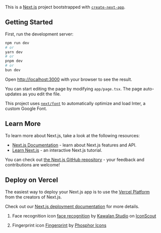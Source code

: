 This is a [Next.js](https://nextjs.org/) project bootstrapped with [`create-next-app`](https://github.com/vercel/next.js/tree/canary/packages/create-next-app).

## Getting Started

First, run the development server:

```bash
npm run dev
# or
yarn dev
# or
pnpm dev
# or
bun dev
```

Open [http://localhost:3000](http://localhost:3000) with your browser to see the result.

You can start editing the page by modifying `app/page.tsx`. The page auto-updates as you edit the file.

This project uses [`next/font`](https://nextjs.org/docs/basic-features/font-optimization) to automatically optimize and load Inter, a custom Google Font.

## Learn More

To learn more about Next.js, take a look at the following resources:

- [Next.js Documentation](https://nextjs.org/docs) - learn about Next.js features and API.
- [Learn Next.js](https://nextjs.org/learn) - an interactive Next.js tutorial.

You can check out [the Next.js GitHub repository](https://github.com/vercel/next.js/) - your feedback and contributions are welcome!

## Deploy on Vercel

The easiest way to deploy your Next.js app is to use the [Vercel Platform](https://vercel.com/new?utm_medium=default-template&filter=next.js&utm_source=create-next-app&utm_campaign=create-next-app-readme) from the creators of Next.js.

Check out our [Next.js deployment documentation](https://nextjs.org/docs/deployment) for more details.

<!-- Attributes -->

1. Face recognition icon
   <a href="https://iconscout.com/icons/face-recognition" class="text-underline font-size-sm" target="_blank">face recognition</a> by <a href="https://iconscout.com/contributors/kawalanicon" class="text-underline font-size-sm">Kawalan Studio</a> on <a href="https://iconscout.com" class="text-underline font-size-sm">IconScout</a>

2. Fingerprint icon
   <a href="https://iconscout.com/icons/fingerprint" class="text-underline font-size-sm" target="_blank">Fingerprint</a> by <a href="https://iconscout.com/contributors/phosphoricons" class="text-underline font-size-sm" target="_blank">Phosphor Icons</a>
